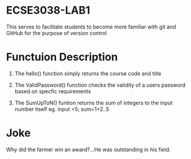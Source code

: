 # ECSE3038-LAB1

This serves to facilitate students to become more familiar with git and GitHub for the purpose of version control


# Functuion Description 

1) The hello() function simply returns the course code and title

2) The ValidPassword() function checks the validity of a users password based on specfic requirements

3) The SumUpToN() funtion returns the sum of integers to the input number itself 
   eg. input =5; sum=1+2..5



# Joke 
Why did the farmer win an award?...He was outstanding in his field.

